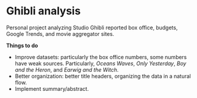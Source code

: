 # Ghibli analysis
Personal project analyzing Studio Ghibli reported box office, budgets, Google Trends, and movie aggregator sites. 

**Things to do**
- Improve datasets: particularly the box office numbers, some numbers have weak sources. Particularly, *Oceans Waves*, *Only Yesterday*, *Boy and the Heron*, and *Earwig and the Witch*.
- Better organization: better title headers, organizing the data in a natural flow.
- Implement summary/abstract.
